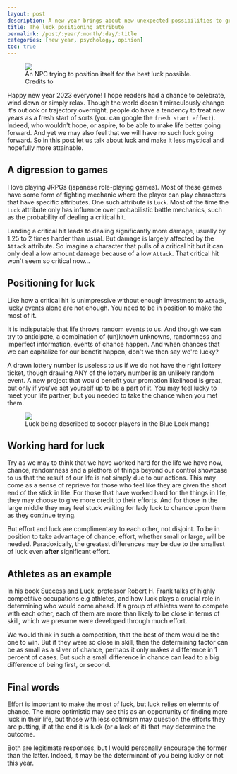 ```yaml
---
layout: post
description: A new year brings about new unexpected possibilities to grasp. What's the best way to make the most out of these coincidental moments? Consider your luck positioning 
title: The luck positioning attribute
permalink: /post/:year/:month/:day/:title
categories: [new year, psychology, opinion]
toc: true
---
```


<figure>
<img src="/blog/images/luck_positioning_npc.png">
<figcaption>An NPC trying to position itself for the best luck possible. Credits to <a href="https://www.rpgmakerweb.com/blog/ways-to-make-luck-matter" title="RPG maker web"></a></figcaption>
</figure>

Happy new year 2023 everyone! I hope readers had a chance to celebrate, wind down or simply relax. Though the world doesn't miraculously change it's outlook or trajectory overnight, people do have a tendency to treat new years as a fresh start of sorts (you can google the `fresh start effect`). Indeed, who wouldn't hope, or aspire, to be able to make life better going forward. And yet we may also feel that we will have no such luck going forward. So in this post let us talk about luck and make it less mystical and hopefully more attainable.

## A digression to games

I love playing JRPGs (japanese role-playing games). Most of these games have some form of fighting mechanic where the player can play characters that have specific attributes. One such attribute is `Luck`. Most of the time the `Luck` attribute only has influence over probabilistic battle mechanics, such as the probability of dealing a critical hit.

Landing a critical hit leads to dealing significantly more damage, usually by 1.25 to 2 times harder than usual. But damage is largely affected by the `Attack` attribute. So imagine a character that pulls of a critical hit but it can only deal a low amount damage because of a low `Attack`. That critical hit won't seem so critical now...

## Positioning for luck

Like how a critical hit is unimpressive without enough investment to `Attack`, lucky events alone are not enough. You need to be in position to make the most of it.

It is indisputable that life throws random events to us. And though we can try to anticipate, a combination of (un)known unknowns, randomness and imperfect information, events of chance happen. And when chances that we can capitalize for our benefit happen, don't we then say we're lucky?

A drawn lottery number is useless to us if we do not have the right lottery ticket, though drawing ANY of the lottery number is an unlikely random event. A new project that would benefit your promotion likelihood is great, but only if you've set yourself up to be a part of it. You may feel lucky to meet your life partner, but you needed to take the chance when you met them.

<figure>
<img src="/blog/images/luck_positioning_bluelock.png">
<figcaption>Luck being described to soccer players in the Blue Lock manga</figcaption>
</figure>

## Working hard for luck

Try as we may to think that we have worked hard for the life we have now, chance, randomness and a plethora of things beyond our control showcase to us that the result of our life is not simply due to our actions. This may come as a sense of reprieve for those who feel like they are given the short end of the stick in life. For those that have worked hard for the things in life, they may choose to give more credit to their efforts. And for those in the large middle they may feel stuck waiting for lady luck to chance upon them as they continue trying.

But effort and luck are complimentary to each other, not disjoint. To be in position to take advantage of chance, effort, whether small or large, will be needed. Paradoxically, the greatest differences may be due to the smallest of luck even **after** significant effort.

## Athletes as an example

In his book [Success and Luck](https://press.princeton.edu/books/hardcover/9780691167404/success-and-luck), professor Robert H. Frank talks of highly competitive occupations e.g athletes, and how luck plays a crucial role in determining who would come ahead. If a group of athletes were to compete with each other, each of them are more than likely to be close in terms of skill, which we presume were developed through much effort.

We would think in such a competition, that the best of them would be the one to win. But if they were so close in skill, then the determining factor can be as small as a sliver of chance, perhaps it only makes a difference in 1 percent of cases. But such a small difference in chance can lead to a big difference of being first, or second.

## Final words

Effort is important to make the most of luck, but luck relies on elemnts of chance. The more optimistic may see this as an opportunity of finding more luck in their life, but those with less optimism may question the efforts they are putting, if at the end it is luck (or a lack of it) that may determine the outcome.

Both are legitimate responses, but I would personally encourage the former than the latter. Indeed, it may be the determinant of you being lucky or not this year.
